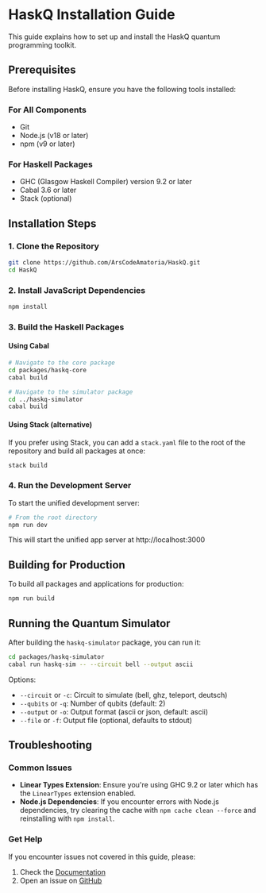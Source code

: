 # HaskQ Installation Guide

This guide explains how to set up and install the HaskQ quantum programming toolkit.

## Prerequisites

Before installing HaskQ, ensure you have the following tools installed:

### For All Components

- Git
- Node.js (v18 or later)
- npm (v9 or later)

### For Haskell Packages

- GHC (Glasgow Haskell Compiler) version 9.2 or later
- Cabal 3.6 or later
- Stack (optional)

## Installation Steps

### 1. Clone the Repository

```bash
git clone https://github.com/ArsCodeAmatoria/HaskQ.git
cd HaskQ
```

### 2. Install JavaScript Dependencies

```bash
npm install
```

### 3. Build the Haskell Packages

#### Using Cabal

```bash
# Navigate to the core package
cd packages/haskq-core
cabal build

# Navigate to the simulator package
cd ../haskq-simulator
cabal build
```

#### Using Stack (alternative)

If you prefer using Stack, you can add a `stack.yaml` file to the root of the repository and build all packages at once:

```bash
stack build
```

### 4. Run the Development Server

To start the unified development server:

```bash
# From the root directory
npm run dev
```

This will start the unified app server at http://localhost:3000

## Building for Production

To build all packages and applications for production:

```bash
npm run build
```

## Running the Quantum Simulator

After building the `haskq-simulator` package, you can run it:

```bash
cd packages/haskq-simulator
cabal run haskq-sim -- --circuit bell --output ascii
```

Options:
- `--circuit` or `-c`: Circuit to simulate (bell, ghz, teleport, deutsch)
- `--qubits` or `-q`: Number of qubits (default: 2)
- `--output` or `-o`: Output format (ascii or json, default: ascii)
- `--file` or `-f`: Output file (optional, defaults to stdout)

## Troubleshooting

### Common Issues

- **Linear Types Extension**: Ensure you're using GHC 9.2 or later which has the `LinearTypes` extension enabled.
- **Node.js Dependencies**: If you encounter errors with Node.js dependencies, try clearing the cache with `npm cache clean --force` and reinstalling with `npm install`.

### Get Help

If you encounter issues not covered in this guide, please:
1. Check the [Documentation](https://docs.haskq.org)
2. Open an issue on [GitHub](https://github.com/ArsCodeAmatoria/HaskQ/issues) 